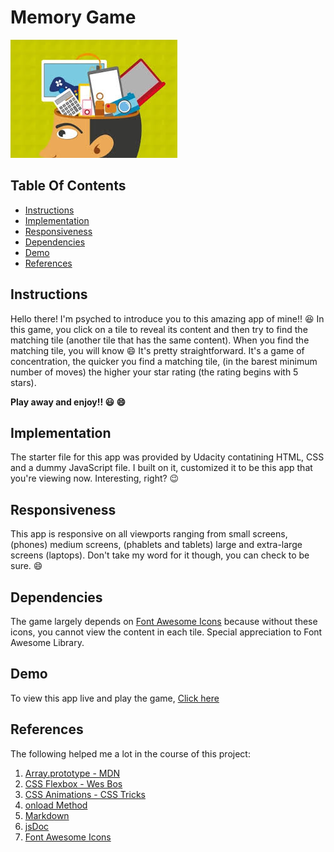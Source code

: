 # Memory Game
![Memory GAme](./img/icon.jpg)

## Table Of Contents
* [Instructions](#instructions)
* [Implementation](#implementation)
* [Responsiveness](#responsiveness)
* [Dependencies](#dependencies)
* [Demo](#demo)
* [References](#references)

## Instructions
Hello there! I'm psyched to introduce you to this amazing app of mine!! :satisfied: In this game, you click on a tile to reveal its content and then try to find the matching tile (another tile that has the same content). When you find the matching tile, you will know :smile: It's pretty straightforward. It's a game of concentration, the quicker you find a matching tile, (in the barest minimum number of moves) the higher your star rating (the rating begins with 5 stars).

**Play away and enjoy!! :smiley: :smile:**

## Implementation
The starter file for this app was provided by Udacity contatining HTML, CSS and a dummy JavaScript file. I built on it, customized it to be this app that you're viewing now. Interesting, right? :wink:

## Responsiveness
This app is responsive on all viewports ranging from small screens, (phones) medium screens, (phablets and tablets) large and extra-large screens (laptops). Don't take my word for it though, you can check to be sure. :smile:

## Dependencies
The game largely depends on [Font Awesome Icons](https://fontawesome.com/icons?d=gallery) because without these icons, you cannot view the content in each tile. Special appreciation to Font Awesome Library.

## Demo
To view this app live and play the game, [Click here](https://oluwatomisinlalude.github.io/Memory-Game/)

## References
The following helped me a lot in the course of this project:
1. [Array.prototype - MDN](https://developer.mozilla.org/en-US/docs/Web/JavaScript/Reference/Global_Objects/Array/prototype)
2. [CSS Flexbox - Wes Bos](https://flexbox.io/)
3. [CSS Animations - CSS Tricks](https://css-tricks.com/snippets/css/keyframe-animation-syntax/)
4. [onload Method](https://developer.mozilla.org/en-US/docs/Mozilla/Tech/XUL/Attribute/onload)
5. [Markdown](https://guides.github.com/features/mastering-markdown/)
6. [jsDoc](http://usejsdoc.org/)
7. [Font Awesome Icons](https://fontawesome.com/icons?d=gallery)
